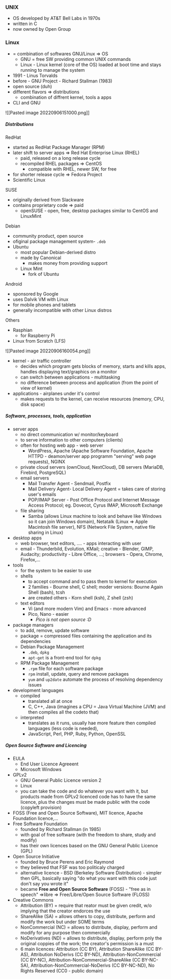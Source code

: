 
### UNIX
- OS developed by AT&T Bell Labs in 1970s
- written in C
- now owned by Open Group

### Linux
- = combination of softwares GNU/Linux => OS
	- GNU = free SW providing common UNIX commands
	- Linux - Linux kernel (core of the OS) loaded at boot time and stays running to manage the system
- 1991 - Linus Torvalds
- before  - GNU Project - Richard Stallman (1983)
- open source (duh)
- different flavors  => distributions
	- combination of diffrent kernel, tools a apps
- CLI and GNU

![[Pasted image 20220906151000.png]]


##### Distributions
RedHat
- started as RedHat Package Manager (RPM)
- later shift to server apps => Red Hat Enterprise Linux (RHEL)
	- paid, released on a long release cycle 
	- recompiled RHEL packages => CentOS
		- compatible with RHEL, newer SW, for free
- for shorter release cycle => Fedora Project
- Scientific Linux

SUSE
- originally derived from Slackware
- contains proprietary code => paid
	- openSUSE - open, free, desktop packages similar to CentOS and LinuxMint

Debian
- community product, open source
- ofiginal package management system- `.deb`
- Ubuntu
	- most popular Debian-derived distro
	- made by Canonical
		- makes money from providing support
	- Linux Mint
		- fork of Ubuntu

Android
- sponsored by Google
- uses Dalvik VM with Linux
- for mobile phones and tablets
- generally incompatible with other Linux distros

Others 
- Rasphian
	- for Raspberry Pi
- Linux from Scratch (LFS)

![[Pasted image 20220906160054.png]]

- kernel - air traffic controller
	- decides which program gets blocks of memory, starts and kills apps, handles displaying text/graphics on a monitor
	- can switch between applications - multitasking
	- no difference between process and application (from the point of view of kernel)
- applications - airplanes under it's control
	- makes requests to the kernel, can receive resources (memory, CPU, disk space)


##### Software, processes, tools, application
- server apps
	- no direct communication w/ monitor/keyboard
	- to serve information to other computers (clients)
	- often for hosting web app - web server
		- WordPress, Apache (Apache Software Foundation, Apache HTTPD - deamon/server app programm "serving" web page requests), NGINX
	- private cloud servers (ownCloud, NextCloud), DB servers (MariaDB, Firebird, PostgreSQL)
	- email servers
		- Mail Transfer Agent - Sendmail, Postfix
		- Mail Delivery Agent- Local Delivery Agent = takes care of storing user's emails
		- POP/IMAP Server - Post Office Protocol and Internet Message Access Protocol; eg. Dovecot, Cyrus IMAP, Microsoft Exchange
	- file sharing
		- Samba (allows Linux machine to look and behave like Windows so it can join Windows domain), Netatalk (Linux => Apple Macintosh file server), NFS (Network File System, native file sharing in Linux)
- desktop apps
	- web browser, text editors, .... - apps interacting with user
	- email - Thunderbild, Evolution, KMail; creative - Blender, GIMP, Audacity; productivity - Libre Office, ...; browsers - Opera, Chrome, Firefox,...
- tools
	- for the system to be easier to use
	- shells
		- to accept command and to pass them to kernel for execution
		- 2 families - Bourne shell, C shell; moder versions: Bourne Again Shell (bash), tcsh
		- are created others - Korn shell (ksh), Z shell (zsh)
	- text editors
		- Vi (and more modern Vim) and Emacs - more advanced
		- Pico, Nano - easier
			- *Pico is not open source :D*
- package managers
	- to add, remove, update software
	- package = compressed files containing the application and its dependencies
	- Debian Package Management
		- `.deb`, `dpkg`
		- `apt-get` is a front-end tool for `dpkg`
	- RPM Package Management
		- `.rpm` file for each software package
		- `rpm` install, update, query and remove packages
		- `yum` and `up2date` automate the process of resolving dependency issues
- development languages
	- compiled 
		- translated all at once 
		- C, C++, Java (imagines a CPU = Java Virtual Machine (JVM) and then compiles all the codeto that)
	- interpreted
		- translates as it runs, usually hae more feature then compiled languages (less code is needed),
		- JavaScript, Perl, PHP, Ruby, Python, OpenSSL


##### Open Source Software and Licencing
- EULA
	- End User Licence Agreeent
	- Microsoft Windows
- GPLv2
	- GNU General Public Licence version 2
	- Linux
	- you can take the code and do whatever you want with it, but products made from GPLv2 licenced code has to have the same licence, plus the changes must be made public with the code (copyleft provision)
- FOSS (Free and Open Source Software), MIT licence, Apache Foundation licence,...
- Free Software Foundation
	- founded by Richard Stallman (in 1985)
	- with goal of free software (with the freedom to share, study and modify)
	- has their own licences based on the GNU General Public Licence (GPL)
- Open Source Initiative
	- founded by Bruce Perens and Eric Raymond
	- they believed that FSF was too politicaly charged
	- alternative licence - BSD (Berkeley Software Distribution) - simpler then GPL, basically saying "do what you want with this code just don't say you wrote it"
	- became **Free and Open Source Software** (FOSS) - "free as in speech" =>libre => Free/Libre/Open Source Software (FLOSS)
- Creative Commons
	- Attribution (BY) = require that reator must be given credit, w/o implying that the creator endorces the use
	- ShareAlike (SA) = allows others to copy, distribute, perform and modify the work but under SOME terms
	- NonCommercial (NC) = allows to distribute, display, perform and modify for any purpose then commercially
	- NoDerivatives (ND) = allows to distribute, display, perform pnly the original coppies of the work; the creator's permission is a must
	- 6 main licences: Attribution (CC BY), Attribution ShareAlike (CC BY-AS), Attribution NoDerivs (CC BY-ND), Attribution-NonCommercial (CC BY-NC), Attribution-NonCommercial-ShareAlike (CC BY-NC-SA), Attribution-NonCommercial-NoDerivs (CC BY-NC-ND), No Rights Reserved (CC0 - public domain)





